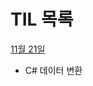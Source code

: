 # TIL 목록

[11월 21일](https://github.com/juwalove7/TIL/blob/main/2023%EB%85%84/11%EC%9B%94/11%EC%9B%94%2021%EC%9D%BC.md)

- C# 데이터 변환



                       

    